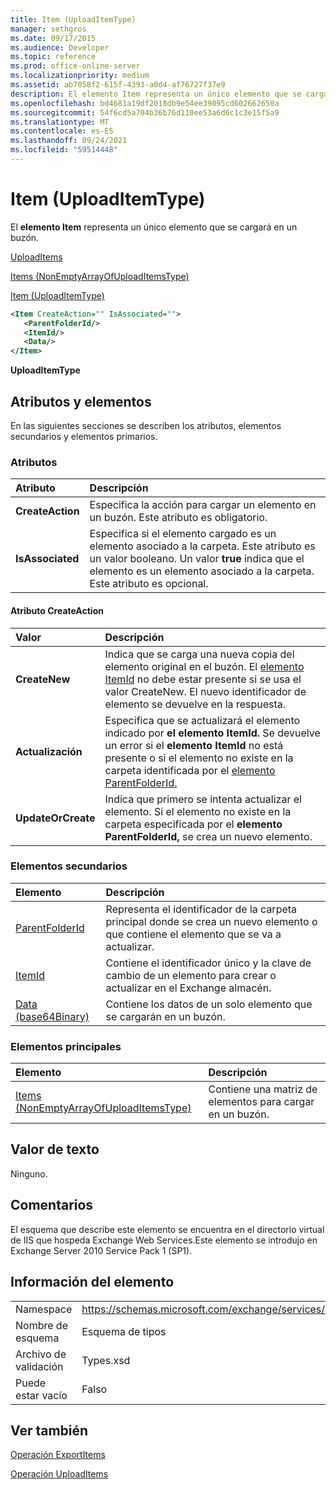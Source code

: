 ```yaml
---
title: Item (UploadItemType)
manager: sethgros
ms.date: 09/17/2015
ms.audience: Developer
ms.topic: reference
ms.prod: office-online-server
ms.localizationpriority: medium
ms.assetid: ab7058f2-615f-4393-a0d4-af76727f37e9
description: El elemento Item representa un único elemento que se cargará en un buzón.
ms.openlocfilehash: bd4681a19df2018db9e54ee39095cd602662650a
ms.sourcegitcommit: 54f6cd5a704b36b76d110ee53a6d6c1c3e15f5a9
ms.translationtype: MT
ms.contentlocale: es-ES
ms.lasthandoff: 09/24/2021
ms.locfileid: "59514448"
---
```

# <a name="item-uploaditemtype"></a>Item (UploadItemType)

El **elemento Item** representa un único elemento que se cargará en un buzón. 
  
[UploadItems](uploaditems.md)
  
[Items (NonEmptyArrayOfUploadItemsType)](items-nonemptyarrayofuploaditemstype.md)
  
[Item (UploadItemType)](item-uploaditemtype.md)
  
```XML
<Item CreateAction="" IsAssociated="">
   <ParentFolderId/>
   <ItemId/>
   <Data/>
</Item>
```

 **UploadItemType**
## <a name="attributes-and-elements"></a>Atributos y elementos

En las siguientes secciones se describen los atributos, elementos secundarios y elementos primarios.
  
### <a name="attributes"></a>Atributos

|**Atributo**|**Descripción**|
|:-----|:-----|
|**CreateAction** <br/> |Especifica la acción para cargar un elemento en un buzón. Este atributo es obligatorio.  <br/> |
|**IsAssociated** <br/> |Especifica si el elemento cargado es un elemento asociado a la carpeta. Este atributo es un valor booleano. Un valor **true** indica que el elemento es un elemento asociado a la carpeta. Este atributo es opcional.  <br/> |
   
#### <a name="createaction-attribute"></a>Atributo CreateAction

|**Valor**|**Descripción**|
|:-----|:-----|
|**CreateNew** <br/> |Indica que se carga una nueva copia del elemento original en el buzón. El [elemento ItemId](itemid.md) no debe estar presente si se usa el valor CreateNew. El nuevo identificador de elemento se devuelve en la respuesta.  <br/> |
|**Actualización** <br/> |Especifica que se actualizará el elemento indicado por **el elemento ItemId.** Se devuelve un error si el **elemento ItemId** no está presente o si el elemento no existe en la carpeta identificada por el [elemento ParentFolderId.](parentfolderid.md)  <br/> |
|**UpdateOrCreate** <br/> |Indica que primero se intenta actualizar el elemento. Si el elemento no existe en la carpeta especificada por el **elemento ParentFolderId,** se crea un nuevo elemento.  <br/> |
   
### <a name="child-elements"></a>Elementos secundarios

|**Elemento**|**Descripción**|
|:-----|:-----|
|[ParentFolderId](parentfolderid.md) <br/> |Representa el identificador de la carpeta principal donde se crea un nuevo elemento o que contiene el elemento que se va a actualizar.  <br/> |
|[ItemId](itemid.md) <br/> |Contiene el identificador único y la clave de cambio de un elemento para crear o actualizar en el Exchange almacén.  <br/> |
|[Data (base64Binary)](data-base64binary.md) <br/> |Contiene los datos de un solo elemento que se cargarán en un buzón.  <br/> |
   
### <a name="parent-elements"></a>Elementos principales

|**Elemento**|**Descripción**|
|:-----|:-----|
|[Items (NonEmptyArrayOfUploadItemsType)](items-nonemptyarrayofuploaditemstype.md) <br/> |Contiene una matriz de elementos para cargar en un buzón.  <br/> |
   
## <a name="text-value"></a>Valor de texto

Ninguno.
  
## <a name="remarks"></a>Comentarios

El esquema que describe este elemento se encuentra en el directorio virtual de IIS que hospeda Exchange Web Services.Este elemento se introdujo en Exchange Server 2010 Service Pack 1 (SP1).
  
## <a name="element-information"></a>Información del elemento

|||
|:-----|:-----|
|Namespace  <br/> |https://schemas.microsoft.com/exchange/services/2006/types  <br/> |
|Nombre de esquema  <br/> |Esquema de tipos  <br/> |
|Archivo de validación  <br/> |Types.xsd  <br/> |
|Puede estar vacío  <br/> |Falso  <br/> |
   
## <a name="see-also"></a>Ver también



[Operación ExportItems](exportitems-operation.md)
  
[Operación UploadItems](uploaditems-operation.md)

